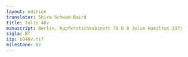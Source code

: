 ```yaml
---
layout: edition
translator: Shira Schwam-Baird
title: folio 46v
manuscript: Berlin, Kupferstichkabinett 78 D 8 (olim Hamilton 337)
sigla: BT
iip: b046v.tif
milestone: 92
---
```

